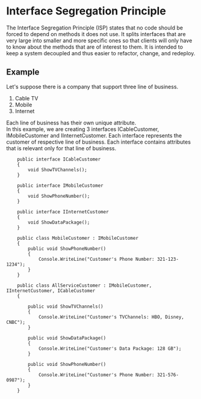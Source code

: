# Interface Segregation Principle
The Interface Segregation Principle (ISP) states that no code should be forced to depend on methods it does not use. It splits interfaces that are very large into smaller and more specific ones so that clients will only have to know about the methods that are of interest to them. It is intended to keep a system decoupled and thus easier to refactor, change, and redeploy.


## Example
Let's suppose there is a company that support three line of business. 
1. Cable TV
2. Mobile
3. Internet

Each line of business has their own unique attribute. <br/>
In this example, we are creating 3 interfaces ICableCustomer, IMobileCustomer and IInternetCustomer. Each interface represents the customer of respective line of business. Each interface contains attributes that is relevant only for that line of business.
```
	public interface ICableCustomer
    {
        void ShowTVChannels();
    }
	
	public interface IMobileCustomer
    {
        void ShowPhoneNumber();
    }
	
	public interface IInternetCustomer
    {
        void ShowDataPackage();
    }
	
	public class MobileCustomer : IMobileCustomer
	{
		public void ShowPhoneNumber()
		{
			Console.WriteLine("Customer's Phone Number: 321-123-1234");
		}
	}
	
	public class AllServiceCustomer : IMobileCustomer, IInternetCustomer, ICableCustomer
	{

		public void ShowTVChannels()
		{
			Console.WriteLine("Customer's TVChannels: HBO, Disney, CNBC");
		}
		
		public void ShowDataPackage()
		{
			Console.WriteLine("Customer's Data Package: 128 GB");
		}
		
		public void ShowPhoneNumber()
		{
			Console.WriteLine("Customer's Phone Number: 321-576-0987");
		}
	}
```
